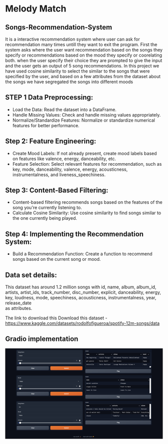 # Melody Match
## Songs-Recommendation-System

It is a interactive recommendation system where user can ask for recommendation many times untill they want to exit the program.
First the system asks where the user want recommendation based on the songs they specify or recommendations based on the mood they specify or coorelating both.
when the user specify their choice they are prompted to give the input and the user gets an output of 5 song recommendations.
In this project we have used cosine similarity to select the similar to the songs that were specified by the user, and based on a few attributes from the dataset about the songs we have segregated the songs into different moods

## STEP 1 Data Preprocessing:
* Load the Data: Read the dataset into a DataFrame.
* Handle Missing Values: Check and handle missing values appropriately.
* Normalize/Standardize Features: Normalize or standardize numerical features for better performance.

## Step 2: Feature Engineering:
* Create Mood Labels: If not already present, create mood labels based on features like valence, energy, danceability, etc.
* Feature Selection: Select relevant features for recommendation, such as key, mode, danceability, valence, energy, acousticness, instrumentalness, and liveness_speechiness.

## Step 3: Content-Based Filtering:
* Content-based filtering recommends songs based on the features of the song you're currently listening to.
* Calculate Cosine Similarity: Use cosine similarity to find songs similar to the one currently being played.

## Step 4: Implementing the Recommendation System:
* Build a Recommendation Function: Create a function to recommend songs based on the current song or mood.

## Data set details:
This dataset has around 1.2 million songs with 
id, name, album, album_id, artists, artist_ids, track_number, disc_number, explicit, danceability, energy, key, loudness, mode, speechiness, acousticness, instrumentalness, year, release_date  
as attributes.

The link to download this Download this dataset -
https://www.kaggle.com/datasets/rodolfofigueroa/spotify-12m-songs/data

## Gradio implementation
![screenshot](ScreenShot.png)
